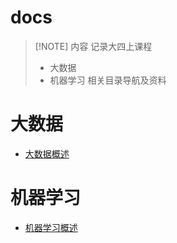 # docs

>[!NOTE] 内容
> 记录大四上课程
> - 大数据
> - 机器学习
> 相关目录导航及资料

# 大数据

- [大数据概述](./data/data01.md)

# 机器学习

- [机器学习概述](./machine/machine01.md)

